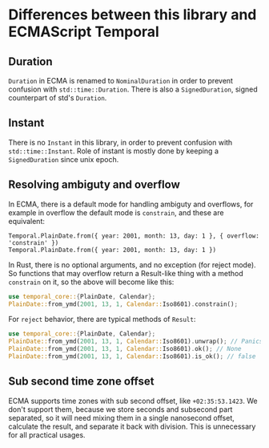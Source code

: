 # Differences between this library and ECMAScript Temporal

## Duration

`Duration` in ECMA is renamed to `NominalDuration` in order to prevent confusion with
`std::time::Duration`. There is also a `SignedDuration`, signed counterpart of
std's `Duration`.

## Instant

There is no `Instant` in this library, in order to prevent confusion with
`std::time::Instant`. Role of instant is mostly done by keeping a `SignedDuration` since
unix epoch.

## Resolving ambiguty and overflow

In ECMA, there is a default mode for handling ambiguty and overflows, for example in
overflow the default mode is `constrain`, and these are equivalent:

```JS
Temporal.PlainDate.from({ year: 2001, month: 13, day: 1 }, { overflow: 'constrain' })
Temporal.PlainDate.from({ year: 2001, month: 13, day: 1 })
```

In Rust, there is no optional arguments, and no exception (for reject mode). So functions
that may overflow return a Result-like thing with a method `constrain` on it, so the above
will become like this:

```Rust
use temporal_core::{PlainDate, Calendar};
PlainDate::from_ymd(2001, 13, 1, Calendar::Iso8601).constrain();
```

For `reject` behavior, there are typical methods of `Result`:

```Rust
use temporal_core::{PlainDate, Calendar};
PlainDate::from_ymd(2001, 13, 1, Calendar::Iso8601).unwrap(); // Panics!
PlainDate::from_ymd(2001, 13, 1, Calendar::Iso8601).ok(); // None
PlainDate::from_ymd(2001, 13, 1, Calendar::Iso8601).is_ok(); // false
```

## Sub second time zone offset

ECMA supports time zones with sub second offset, like `+02:35:53.1423`. We don't support
them, because we store seconds and subsecond part separated, so it will need mixing them in
a single nanosecond offset, calculate the result, and separate it back with division. This
is unnecessary for all practical usages.
